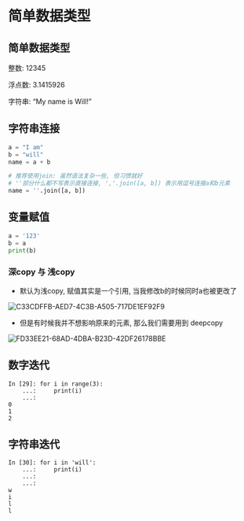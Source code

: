 # 简单数据类型

## 简单数据类型

整数: 12345

浮点数: 3.1415926

字符串: “My name is Will!”

## 字符串连接

```python
a = "I am"
b = "will"
name = a + b

# 推荐使用join: 虽然语法复杂一些, 但习惯就好
# ''部分什么都不写表示直接连接, ','.join([a, b]) 表示用逗号连接a和b元素
name = ''.join([a, b])  
```


## 变量赋值
```python
a = '123'
b = a
print(b)
```

### 深copy 与 浅copy

- 默认为浅copy, 赋值其实是一个引用, 当我修改b的时候同时a也被更改了

![C33CDFFB-AED7-4C3B-A505-717DE1EF92F9](https://qn.imdancer.com/C33CDFFB-AED7-4C3B-A505-717DE1EF92F9.png)


- 但是有时候我并不想影响原来的元素, 那么我们需要用到 deepcopy

![FD33EE21-68AD-4DBA-B23D-42DF26178BBE](https://qn.imdancer.com/FD33EE21-68AD-4DBA-B23D-42DF26178BBE.png)


## 数字迭代
```
In [29]: for i in range(3):
    ...:     print(i)
    ...:
0
1
2
```

## 字符串迭代
```
In [30]: for i in 'will':
    ...:     print(i)
    ...:
    ...:
w
i
l
l
```



